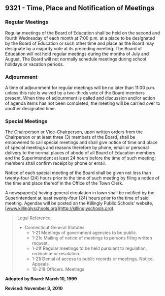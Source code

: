 ## 9321 - Time, Place and Notification of Meetings

### Regular Meetings

Regular meetings of the Board of Education shall be held on the second and fourth Wednesday of each month at 7:00 p.m. at a place to be designated by the Board of Education or such other time and place as the Board may designate by a majority vote at its preceding meeting.  The Board of Education will not hold regular meetings during the months of July and August.  The Board will not normally schedule meetings during school holidays or vacation periods.

### Adjournment

A time of adjournment for regular meetings will be no later than 11:00 p.m. unless this rule is waived by a two-thirds vote of the Board members present.  When time of adjournment is called and discussion and/or action of agenda items has not been completed, the meeting will be carried over to another designated time.

### Special Meetings

The Chairperson or Vice-Chairperson, upon written orders from the Chairperson or at least three (3) members of the Board, shall be empowered to call special meetings and shall give notice of time and place of special meetings and reasons therefore by phone, email or personal delivery to the normal places of abode of all Board of Education members and the Superintendent at least 24 hours before the time of such meeting; members shall confirm receipt by phone or email.

Notice of each special meeting of the Board shall be given not less than twenty-four (24) hours prior to the time of such meeting by filing a notice of the time and place thereof in the Office of the Town Clerk.

A newspaper(s) having general circulation in town shall be notified by the Superintendent at least twenty-four (24) hours prior to the time of said meeting.  Agendas will be posted on the Killingly Public Schools’ website, [www.killinglyschools.org](http://killinglyschools.org).

> Legal Reference: 
> 
> * Connecticut General Statutes
>   * 1-21 Meetings of government agencies to be public.
>   * 1-21c Mailing of notice of meetings to persons filing written request.
>   * 1-21f Regular meetings to be held pursuant to regulation, ordinance or resolution.
>   * 1-21i Denial of access to public records or meetings. Notice. Appeals
>   * 10-218 Officers. Meetings

**Adopted by Board:  March 10, 1999**

**Revised:  November 3, 2010**

